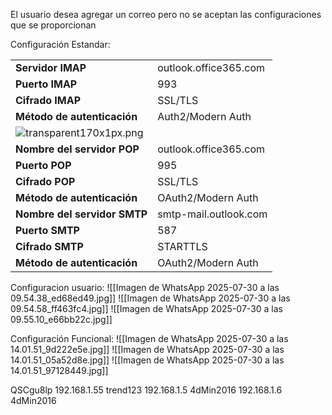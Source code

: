 El usuario desea agregar un correo pero no se aceptan las configuraciones que se proporcionan

Configuración Estandar:

|                                                                                                            |                       |
| ---------------------------------------------------------------------------------------------------------- | --------------------- |
| **Servidor IMAP**                                                                                          | outlook.office365.com |
| **Puerto IMAP**                                                                                            | 993                   |
| **Cifrado IMAP**                                                                                           | SSL/TLS               |
| **Método de autenticación**                                                                                | Auth2/Modern Auth     |
| ![transparent170x1px.png](https://support.microsoft.com/images/es-es/d0086c32-4c66-4ef8-bd42-604a68690637) |                       |
| **Nombre del servidor POP**                                                                                | outlook.office365.com |
| **Puerto POP**                                                                                             | 995                   |
| **Cifrado POP**                                                                                            | SSL/TLS               |
| **Método de autenticación**                                                                                | OAuth2/Modern Auth    |
| **Nombre del servidor SMTP**                                                                               | smtp-mail.outlook.com |
| **Puerto SMTP**                                                                                            | 587                   |
| **Cifrado SMTP**                                                                                           | STARTTLS              |
| **Método de autenticación**                                                                                | OAuth2/Modern Auth    |

Configuracion usuario:
![[Imagen de WhatsApp 2025-07-30 a las 09.54.38_ed68ed49.jpg]]
![[Imagen de WhatsApp 2025-07-30 a las 09.54.58_ff463fc4.jpg]]
![[Imagen de WhatsApp 2025-07-30 a las 09.55.10_e66bb22c.jpg]]

Configuración Funcional:
![[Imagen de WhatsApp 2025-07-30 a las 14.01.51_9d222e5e.jpg]]
![[Imagen de WhatsApp 2025-07-30 a las 14.01.51_05a52d8e.jpg]]
![[Imagen de WhatsApp 2025-07-30 a las 14.01.51_97128449.jpg]]

QSCgu8lp
192.168.1.55	trend123
192.168.1.5	4dMin2016
192.168.1.6	4dMin2016